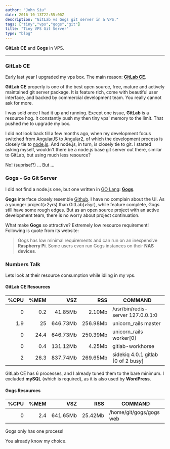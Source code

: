 ```yaml
---
author: "John Siu"
date: 2016-10-13T22:55:00Z
description: "GitLab vs Gogs git server in a VPS."
tags: ["tiny","vps","gogs","git"]
title: "Tiny VPS Git Server"
type: "blog"
---
```


__GitLab CE__ and __Gogs__ in VPS.

<!--more-->

---

### GitLab CE

Early last year I upgraded my vps box. The main reason: __[GitLab CE](//about.gitlab.com/features/#community)__.

__GitLab CE__ properly is one of the best open source, free, mature and actively maintained git server package. It is feature rich, come with beautiful user interface, and backed by commercial development team. You really cannot ask for more.

I was sold once I had it up and running. Except one issue, __GitLab__ is a resource hog. It constantly push my then tiny vps' memory to the limit. That pushed me to upgrade my box.

I did not look back till a few months ago, when my development focus switched from [AngularJS](//angularjs.org) to [Angular2](//angular.io), of which the development process is closely tie to [node.js](//nodejs.org). And node.js, in turn, is closely tie to git. I started asking myself, wouldn't there be a node.js base git server out there, similar to GitLab, but using much less resource?

No! (suprise!?) ... But ...

### Gogs - Go Git Server

I did not find a node.js one, but one written in [GO Lang](//golang.org): __[Gogs](//gogs.io)__.

__Gogs__ interface closely resemble [Github](//github.com). I have no complain about the UI. As a younger project(>2yrs) than GitLab(>5yr), while feature complete, Gogs still have some rough edges. But as an open source project with an active development team, there is no worry about project continuation.

What make __Gogs__ so attractive? Extremely low resource requirement! Following is quote from its website:

> Gogs has low minimal requirements and can run on an inexpensive __Raspberry Pi__. Some users even run Gogs instances on their __NAS devices__.

### Numbers Talk

Lets look at their resource consumption while idling in my vps.

#### GitLab CE Resources

|%CPU|%MEM|VSZ|RSS|COMMAND|
|---:|---:|---:|---:|---|
|0|0.2|41.85Mb|2.10Mb|/usr/bin/redis-server 127.0.0.1:0|
|1.9|25|646.73Mb|256.98Mb|unicorn_rails master|
|0|24.4|646.73Mb|250.39Mb|unicorn_rails worker[0]|
|0|0.4|131.12Mb|4.25Mb|gitlab-workhorse|
|2|26.3|837.74Mb|269.65Mb|sidekiq 4.0.1 gitlab [0 of 2 busy]|

GitLab CE has 6 processes, and I already tuned them to the bare minimum. I excluded __mySQL__ (which is required), as it is also used by __WordPress__.

#### Gogs Resources

|%CPU|%MEM|VSZ|RSS|COMMAND|
|---:|---:|---:|---:|---|
|0|2.4|641.65Mb|25.42Mb|/home/git/gogs/gogs web|

Gogs only has one process!

You already know my choice.
